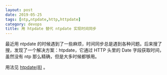 ```yaml
---
layout: post
date: 2019-05-25
tags: [ntp,ntpdate,http,httpdate]
category: devops
title: 用 htpdate 替代 ntpdate 实现时间同步
---
```


最近用 ntpdate 的时候遇到了一些麻烦，时间同步总是遇到各种问题。后来搜了搜，发现了一个解决方案：htpdate，它通过 HTTP 头里的 Date 字段获取时间，虽然没有 ntp 那么精确，但是大多时候都够用。

用法见 [htpdate(8)](https://linux.die.net/man/8/htpdate) 。


